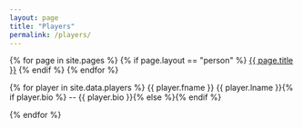 ```yaml
---
layout: page
title: "Players"
permalink: /players/
---
```


{% for page in site.pages %}
  {% if page.layout == "person" %}
  <a class="page-link" href="{{ page.url | prepend: site.baseurl }}">{{ page.title }}</a>
  {% endif %}
{% endfor %}

{% for player in site.data.players %}
  {{ player.fname }} {{ player.lname }}{% if player.bio %} -- {{ player.bio }}{% else %}{% endif %}
  
  
  
{% endfor %}


